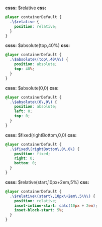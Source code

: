 
**csss:** $relative
**css:**
```css
@layer containerDefault {
  .\$relative {
    position: relative;
  }
}
```

**csss:** $absolute(top,40%)
**css:**
```css
@layer containerDefault {
  .\$absolute\(top\,40\%\) {
    position: absolute;
    top: 40%;
  }
}
```

**csss:** $absolute(0,0)
**css:**
```css
@layer containerDefault {
  .\$absolute\(0\,0\) {
    position: absolute;
    left: 0;
    top: 0;
  }
}
```

**csss:** $fixed(rightBottom,0,0)
**css:**
```css
@layer containerDefault {
  .\$fixed\(rightBottom\,0\,0\) {
    position: fixed;
    right: 0;
    bottom: 0;
  }
}
```

**csss:** $relative(start,10px+2em,5%)
**css:**
```css
@layer containerDefault {
  .\$relative\(start\,10px\+2em\,5\%\) {
    position: relative;
    inset-inline-start: calc(10px + 2em);
    inset-block-start: 5%;
  }
}
```